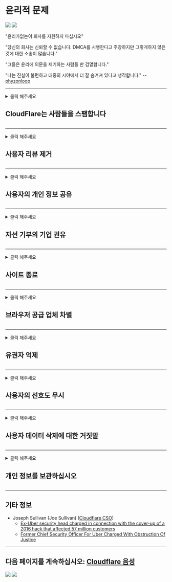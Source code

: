 # 윤리적 문제

![](https://codeberg.org/crimeflare/cloudflare-tor/media/branch/master/image/itsreallythatbad.jpg)
![](https://codeberg.org/crimeflare/cloudflare-tor/media/branch/master/image/telegram/c81238387627b4bfd3dcd60f56d41626.jpg)

"윤리가없는이 회사를 지원하지 마십시오"

"당신의 회사는 신뢰할 수 없습니다. DMCA를 시행한다고 주장하지만 그렇게하지 않은 것에 대한 소송이 많습니다."

"그들은 윤리에 의문을 제기하는 사람들 만 검열합니다."

"나는 진실이 불편하고 대중의 시야에서 더 잘 숨겨져 있다고 생각합니다."  -- [phyzonloop](https://twitter.com/phyzonloop)


---


<details>
<summary>클릭 해주세요

## CloudFlare는 사람들을 스팸합니다
</summary>


Cloudflare는 Cloudflare가 아닌 사용자에게 스팸 이메일을 보냅니다.

- 옵트 인한 구독자에게만 이메일 보내기
- 사용자가 "중지"라고 말한 다음 이메일 전송을 중지합니다.

그렇게 간단합니다. 그러나 Cloudflare는 상관하지 않습니다.
Cloudflare는 서비스를 사용하면 모든 스팸 발송자 또는 공격자를 차단할 수 있다고 말했습니다.
Cloudflare를 활성화하지 않고 Cloudflare를 중지하려면 어떻게해야합니까?


| 🖼 | 🖼 |
| --- | --- |
| ![](https://codeberg.org/crimeflare/cloudflare-tor/media/branch/master/image/cfspam01.jpg) | ![](https://codeberg.org/crimeflare/cloudflare-tor/media/branch/master/image/cfspam03.jpg) |
| ![](https://codeberg.org/crimeflare/cloudflare-tor/media/branch/master/image/cfspam02.jpg) | ![](https://codeberg.org/crimeflare/cloudflare-tor/media/branch/master/image/cfspambrittany.jpg)<br>![](https://codeberg.org/crimeflare/cloudflare-tor/media/branch/master/image/cfspamtwtr.jpg) |

</details>

---

<details>
<summary>클릭 해주세요

## 사용자 리뷰 제거
</summary>


Cloudflare는 부정적인 리뷰를 검열합니다.
트위터에 Anti-Cloudflare 텍스트를 게시하면 Cloudflare 직원으로부터 "아니요, 아닙니다"라는 메시지를받을 수 있습니다.
리뷰 사이트에 부정적인 리뷰를 게시하면 검열을 시도합니다.


| 🖼 | 🖼 |
| --- | --- |
| ![](https://codeberg.org/crimeflare/cloudflare-tor/media/branch/master/image/cfcenrev_01.jpg)<br>![](https://codeberg.org/crimeflare/cloudflare-tor/media/branch/master/image/cfcenrev_02.jpg) | ![](https://codeberg.org/crimeflare/cloudflare-tor/media/branch/master/image/cfcenrev_03.jpg) |

</details>

---

<details>
<summary>클릭 해주세요

## 사용자의 개인 정보 공유
</summary>


Cloudflare에는 엄청난 괴롭힘 문제가 있습니다.
Cloudflare는 호스팅 사이트에 대해 불만을 제기하는 사람들의 개인 정보를 공유합니다.
그들은 때때로 귀하의 실제 ID를 제공하도록 요청합니다.
괴롭힘, 폭행, 스와트 또는 살해를 당하고 싶지 않다면 Cloudflared 웹 사이트를 멀리하는 것이 좋습니다.


| 🖼 | 🖼 |
| --- | --- |
| ![](https://codeberg.org/crimeflare/cloudflare-tor/media/branch/master/image/cfdox_what.jpg) | ![](https://codeberg.org/crimeflare/cloudflare-tor/media/branch/master/image/cfdox_swat.jpg) |
| ![](https://codeberg.org/crimeflare/cloudflare-tor/media/branch/master/image/cfdox_kill.jpg) | ![](https://codeberg.org/crimeflare/cloudflare-tor/media/branch/master/image/cfdox_threat.jpg) |
| ![](https://codeberg.org/crimeflare/cloudflare-tor/media/branch/master/image/cfdox_dox.jpg) | ![](https://codeberg.org/crimeflare/cloudflare-tor/media/branch/master/image/cfdox_ex1.jpg)<br>![](https://codeberg.org/crimeflare/cloudflare-tor/media/branch/master/image/cfdox_ex2.jpg) |

</details>

---

<details>
<summary>클릭 해주세요

## 자선 기부의 기업 권유
</summary>


CloudFlare는 자선 기부를 요청하고 있습니다.
미국 기업이 정당한 사유를 가진 비영리 단체와 함께 자선 단체를 요청하는 것은 매우 끔찍합니다.
사람을 차단하거나 다른 사람의 시간을 낭비하는 것을 좋아한다면 Cloudflare 직원을 위해 피자를 주문할 수 있습니다.


![](https://codeberg.org/crimeflare/cloudflare-tor/media/branch/master/image/cfdonate.jpg)

</details>

---

<details>
<summary>클릭 해주세요

## 사이트 종료
</summary>


사이트가 갑자기 다운되면 어떻게 하시겠습니까?
Cloudflare가 경고없이 자동으로 사용자의 구성을 삭제하거나 서비스를 중지한다는보고가 있습니다.
더 나은 공급자를 찾는 것이 좋습니다.

![](https://codeberg.org/crimeflare/cloudflare-tor/media/branch/master/image/cftmnt.jpg)

</details>

---

<details>
<summary>클릭 해주세요

## 브라우저 공급 업체 차별
</summary>


CloudFlare는 Firefox를 사용하는 사람들에게 우대를 제공하고 Tor보다 Tor-Browser가 아닌 사용자에게는 적대적인 대우를 제공합니다.
비 자유 자바 스크립트 실행을 정당하게 거부하는 Tor 사용자도 적대적인 대우를받습니다.
이러한 액세스 불평등은 네트워크 중립성 남용과 권력 남용입니다.

![](https://codeberg.org/crimeflare/cloudflare-tor/media/branch/master/image/browdifftbcx.gif)

- 왼쪽 : Tor 브라우저, 오른쪽 : Chrome. 동일한 IP 주소.

![](https://codeberg.org/crimeflare/cloudflare-tor/media/branch/master/image/browserdiff.jpg)

- 왼쪽 : Tor 브라우저 자바 스크립트 비활성화, 쿠키 활성화
- 오른쪽 : Chrome Javascript 사용, 쿠키 사용 안함

![](https://codeberg.org/crimeflare/cloudflare-tor/media/branch/master/image/cfsiryoublocked.jpg)

- Tor (Clearnet IP)없는 QuteBrowser (부 브라우저)

![](https://codeberg.org/crimeflare/cloudflare-tor/media/branch/master/image/lynx_cloudflare.gif)

- Lynx


| ***브라우저*** | ***접근 치료*** |
| --- | --- |
| Tor Browser (자바 스크립트 사용) | 액세스 허용 |
| Firefox (자바 스크립트 사용) | 액세스 저하 |
| Chromium (자바 스크립트 사용) | 액세스 저하 |
| Chromium or Firefox (자바 스크립트 사용 안함) | 접근 불가 |
| Chromium or Firefox (쿠키 비활성화) | 접근 불가 |
| QuteBrowser | 접근 불가 |
| lynx | 접근 불가 |
| w3m | 접근 불가 |
| wget | 접근 불가 |


쉬운 문제를 해결하기 위해 오디오 버튼을 사용하지 않겠습니까?

예, 오디오 버튼이 있지만 항상 Tor에서는 작동하지 않습니다.
클릭하면이 메시지가 나타납니다.:

```
나중에 다시 시도
컴퓨터 나 네트워크에서 자동화 된 쿼리를 보낼 수 있습니다.
사용자를 보호하기 위해 지금은 귀하의 요청을 처리 할 수 ​​없습니다.
자세한 내용은 도움말 페이지를 참조하세요.
```

</details>

---

<details>
<summary>클릭 해주세요

## 유권자 억제
</summary>


미국 주 유권자들은 궁극적으로 거주하는 주에있는 주 장관의 웹 사이트를 통해 투표 등록을합니다.
공화당이 통제하는 국무 장관 사무실은 Cloudflare를 통해 국무 장관의 웹 사이트를 프록시함으로써 유권자 억제에 관여합니다.
Cloudflare의 Tor 사용자에 대한 적대적 대우, 중앙 집중식 글로벌 감시 지점으로서의 MITM 위치 및 전반적인 해로운 역할은 유권자들이 등록을 꺼리게 만듭니다.
특히 자유 주의자들은 프라이버시를 포용하는 경향이 있습니다.
유권자 등록 양식은 유권자의 정치적 성향, 개인 실제 주소, 사회 보장 번호 및 생년월일에 대한 민감한 정보를 수집합니다.
대부분의 주에서는 해당 정보의 일부만 공개적으로 사용할 수 있지만 Cloudflare는 누군가가 투표 등록을하면 해당 정보를 모두 볼 수 있습니다.

문서 등록은 주 데이터 입력 직원의 비서관이 Cloudflare 웹 사이트를 사용하여 데이터를 입력 할 가능성이 높기 때문에 Cloudflare를 우회하지 않습니다.

| 🖼 | 🖼 |
| --- | --- |
| ![](https://codeberg.org/crimeflare/cloudflare-tor/media/branch/master/image/cfvotm_01.jpg) | ![](https://codeberg.org/crimeflare/cloudflare-tor/media/branch/master/image/cfvotm_02.jpg) |

- Change.org는 투표를 모으고 조치를 취하는 유명한 웹 사이트입니다.
“모든 곳의 사람들이 캠페인을 시작하고 지지자들을 동원하며 솔루션을 추진하기 위해 의사 결정자와 협력하고 있습니다.”
불행히도 많은 사람들은 Cloudflare의 공격적인 필터로 인해 change.org를 전혀 볼 수 없습니다.
그들은 청원서에 서명하는 것이 차단되어 민주적 절차에서 배제되고 있습니다.
OpenPetition과 같은 Cloudflared가 아닌 다른 플랫폼을 사용하면 문제를 해결하는 데 도움이됩니다.

| 🖼 | 🖼 |
| --- | --- |
| ![](https://codeberg.org/crimeflare/cloudflare-tor/media/branch/master/image/changeorgasn.jpg) | ![](https://codeberg.org/crimeflare/cloudflare-tor/media/branch/master/image/changeorgtor.jpg) |

- Cloudflare의 "Athenian Project"는 주 및 지방 선거 웹 사이트에 무료 기업 수준 보호를 제공합니다.
그들은“유권자들이 선거 정보와 유권자 등록에 접근 할 수있다”고 말했지만 많은 사람들이 사이트를 전혀 탐색 할 수 없기 때문에 이것은 거짓말입니다.

</details>

---

<details>
<summary>클릭 해주세요

## 사용자의 선호도 무시
</summary>


옵트 아웃하면 이에 대한 이메일을받지 못할 것으로 예상됩니다.
Cloudflare는 사용자의 선호도를 무시하고 고객의 동의없이 제 3 자 기업과 데이터를 공유합니다.
무료 요금제를 사용하는 경우 때때로 월간 구독을 구매하라는 이메일을 보냅니다.

![](https://codeberg.org/crimeflare/cloudflare-tor/media/branch/master/image/cfviopl_tp.jpg)

</details>

---

<details>
<summary>클릭 해주세요

## 사용자 데이터 삭제에 대한 거짓말
</summary>


이 전 cloudflare 고객의 블로그에 따르면 Cloudflare는 계정 삭제에 대해 거짓말을하고 있습니다.
요즘 많은 회사에서 계정을 해지하거나 제거한 후에도 데이터를 보관합니다.
대부분의 좋은 회사는 개인 정보 보호 정책에서 이에 대해 언급합니다.
Cloudflare? 아니.

```
2019-08-05 CloudFlare가 내 계정을 제거했다는 확인을 보냈습니다.
2019-10-02 CloudFlare에서 "고객이기 때문에"이메일을 받았습니다.
```

Cloudflare는 "제거"라는 단어에 대해 몰랐습니다.
실제로 제거 된 경우이 전 고객이 이메일을받은 이유는 무엇입니까?
그는 또한 Cloudflare의 개인 정보 보호 정책이 그것에 대해 언급하지 않는다고 언급했습니다.

```
그들의 새로운 개인 정보 보호 정책은 1 년 동안 데이터를 보관하는 것에 대해 언급하지 않습니다.
```

![](https://codeberg.org/crimeflare/cloudflare-tor/media/branch/master/image/cfviopl_notdel.jpg)

개인 정보 보호 정책이 LIE 인 경우 Cloudflare를 어떻게 신뢰할 수 있습니까?

- [Cloudflare 계정을 취소 한 지 1 년이 넘었습니다.](https://shkspr.mobi/blog/2020/09/dont-trust-cloudflare-with-your-personal-data/)

</details>

---

<details>
<summary>클릭 해주세요

## 개인 정보를 보관하십시오
</summary>


Cloudflare 계정 삭제는 어려운 수준입니다.

```
"계정"카테고리를 사용하여 지원 티켓을 제출하십시오.
메시지 본문에서 계정 삭제를 요청합니다.
삭제를 요청하기 전에 계정에 연결된 도메인이나 신용 카드가 없어야합니다.
```

이 확인 이메일을 받게됩니다.

![](https://codeberg.org/crimeflare/cloudflare-tor/media/branch/master/image/cf_deleteandkeep.jpg)

"우리는 귀하의 삭제 요청을 처리하기 시작했습니다"그러나 "우리는 귀하의 개인 정보를 계속 저장할 것입니다".

이것을 "신뢰"할 수 있습니까?


- Cloudflare 계정을 취소하는 방법

1. Cloudflare 대시 보드에 로그인합니다.
2. 대시 보드에서 모든 영역 (도메인)을 삭제합니다.
3. 지원 링크를 클릭하십시오.
4. 새 티켓을 보냅니다. 귀하의 계정을 폐쇄하고 싶다고 말씀하십시오.
5. 며칠을 기다리십시오.
6. Cloudflare 직원이 귀하의 확인과 귀하가 Cloudflare를 떠나기로 결정한 이유를 요청할 것입니다.
7. 다시 답장을 보내십시오.
8. 며칠을 기다리십시오.
9. 다음 메시지가 표시됩니다. 계정을 성공적으로 삭제했습니다.


</details>

---

## 기타 정보

- Joseph Sullivan (Joe Sullivan) ([Cloudflare CSO](https://twitter.com/eastdakota/status/1296522269313785862))
  - [Ex-Uber security head charged in connection with the cover-up of a 2016 hack that affected 57 million customers](https://www.businessinsider.com/uber-data-hack-security-head-joe-sullivan-charged-cover-up-2020-8)
  - [Former Chief Security Officer For Uber Charged With Obstruction Of Justice](https://www.justice.gov/usao-ndca/pr/former-chief-security-officer-uber-charged-obstruction-justice)


---


## 다음 페이지를 계속하십시오:   [Cloudflare 음성](../PEOPLE.md)

![](https://codeberg.org/crimeflare/cloudflare-tor/media/branch/master/image/freemoldybread.jpg)
![](https://codeberg.org/crimeflare/cloudflare-tor/media/branch/master/image/cfisnotanoption.jpg)
